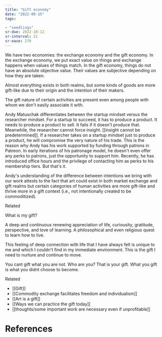 ```yaml
---
title: "Gift economy"
date: "2022-09-15"
tags:

- "seedlings"
sr-due: 2022-10-12
sr-interval: 21
sr-ease: 270
---
```


We have two economies: the exchange economy and the gift economy. In the exchange economy, we put exact value on things and exchange happens when values of things match. In the gift economy, things do not have an absolute objective value. Their values are subjective depending on how they are taken.

Almost everything exists in both realms, but some kinds of goods are more gift-like due to their origin and the intention of their makers.

The gift nature of certain activities are present even among people with whom we don't easily associate it with.

Andy Matuschak differentiates between the startup mindset versus the researcher mindset. For a startup to succeed, it has to produce a product. It needs to produce a product to sell. It fails if it doesn't produce that. Meanwhile, the researcher cannot force insight. [[insight cannot be predetermined]]. If a researcher takes on a startup mindset just to produce a product, he will compromise the very nature of his trade. This is the reason why Andy has his work supported by funding through patrons in Patreon. In early iterations of his patronage model, he doesn't even offer any perks to patrons, just the opportunity to support him. Recently, he has introduced office hours and the privilege of contacting him as perks to his membership tiers. But that's it.

Andy's understanding of the difference between intentions we bring with our work attests to the fact that art could exist in both market exchange and gift realms but certain categories of human activities are more gift-like and thrive more in a gift context (i.e., not intentionally created to be commoditized).

Related

What is my gift?

A deep and continuous renewing appreciation of life, curiousity, gratitude, perspective, and love of learning. A philosophical and even religious quest to learn how to live.

This feeling of deep connection with life that I have always felt is unique to me and which I couldn't find in my immediate environment. This is the gift I need to nurture and continue to move.

You cant gift what you are not. Who are you? That is your gift. What you gift is what you didnt choose to become.

Related
- [[Gift]]
- [[Commodity exchange facilitates freedom and individualism]]
- [[Art is a gift]]
- [[Ways we can practice the gift today]]
- [[thoughts/some important work are necessary even if unprofitable]]

# References